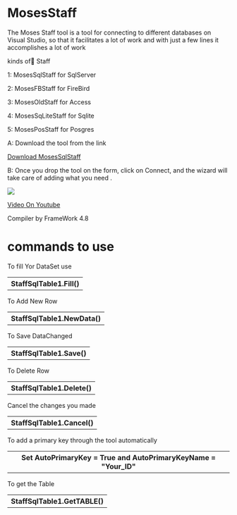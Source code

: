 # MosesStaff
The Moses Staff tool is a tool for connecting to different databases on Visual Studio, so that it facilitates a lot of work and with just a few lines it accomplishes a lot of work

kinds of ٍStaff

1: MosesSqlStaff for SqlServer

2: MosesFBStaff for FireBird

3: MosesOldStaff for Access

4: MosesSqLiteStaff for Sqlite

5: MosesPosStaff for Posgres

A: Download the tool from the link

<a href="https://mega.nz/file/CwkFkQJK#9yD_iAME0wTGfxlAFmnNxoU8U2SEHk3Az-udvUGDn4g">Download MosesSqlStaff</a>


B: Once you drop the tool on the form, click on Connect, and the wizard will take care of adding what you need .

<img src="https://i.pinimg.com/originals/d9/30/62/d93062d5db5055d0f521a1e8fc2f341a.jpg" />

<a href="https://www.youtube.com/watch?v=OEKfnNqXhMY">Video On Youtube</a>

Compiler by FrameWork 4.8



# commands to use

To fill Yor DataSet use 
<table>
  <tr>
    <th>StaffSqlTable1.Fill()</th>
  </tr>
</table>


To Add New Row
<table>
  <tr>
    <th>StaffSqlTable1.NewData()</th>
  </tr>
</table>

To Save DataChanged
<table>
  <tr>
    <th>StaffSqlTable1.Save()</th>
  </tr>
</table>

To Delete Row
<table>
  <tr>
    <th>StaffSqlTable1.Delete()</th>
  </tr>
</table>

Cancel the changes you made
<table>
  <tr>
    <th>StaffSqlTable1.Cancel()</th>
  </tr>
</table>

To add a primary key through the tool automatically
<table>
  <tr>
    <th>Set AutoPrimaryKey = True and AutoPrimaryKeyName = "Your_ID" </th>
  </tr>
</table>

To get the Table
<table>
  <tr>
    <th>StaffSqlTable1.GetTABLE()</th>
  </tr>
</table>







